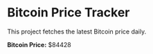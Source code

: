 # Bitcoin Price Tracker

This project fetches the latest Bitcoin price daily.

**Bitcoin Price:** $84428
